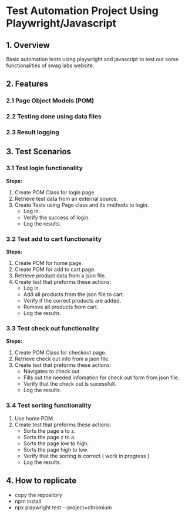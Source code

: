 # Test Automation Project Using Playwright/Javascript
## 1. Overview

Basic automation tests using playwright and javascript to test out some functionalities of swag labs website.

## 2. Features

### 2.1 Page Object Models (POM) 

### 2.2 Testing done using data files

### 2.3 Result logging

## 3. Test Scenarios

### 3.1 Test login functionality

**Steps:**

1. Create POM Class for login page.
2. Retrieve test data from an external source.
3. Create Tests using Page class and its methods to login.
   - Log in.
   - Verify the success of login.
   - Log the results.

### 3.2 Test add to cart functionality


**Steps:**

1. Create POM for home page.
2. Create POM for add to cart page.
3. Retrieve product data from a json file.
5. Create test that preforms these actions:
   - Log in.
   - Add all products from the json file to cart.
   - Verify if the correct products are added.
   - Remove all products from cart.
   - Log the results.

### 3.3 Test check out functionality


**Steps:**

1. Create POM Class for checkout page.
2. Retrieve check out info from a json file.
3. Create test that preforms these actions:
   - Navigates to check out.
   - Fills out the needed infomation for check out form from json file.
   - Verify that the check out is sucessfull.
   - Log the results.


### 3.4 Test sorting functionality
1. Use home POM.
3. Create test that preforms these actions:
   - Sorts the page a to z.
   - Sorts the page z to a.
   - Sorts the page low to high.
   - Sorts the page high to low.
   - Verify that the sorting is correct ( work in progress )
   - Log the results.
     
## 4. How to replicate
- copy the repository
- npm install
- npx playwright test --project=chromium

